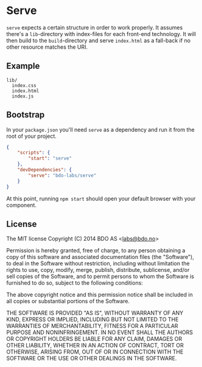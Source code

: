 
Serve
=====

`serve` expects a certain structure in order to work properly. It assumes
there's a `lib`-directory with index-files for each front-end technology.
It will then build to the `build`-directory and serve `index.html` as a
fall-back if no other resource matches the URI.


Example
-------

    lib/
      index.css
      index.html
      index.js


Bootstrap
---------

In your `package.json` you'll need `serve` as a dependency and run it from
the root of your project.
```json
{
    "scripts": {
        "start": "serve"
    },
    "devDependencies": {
        "serve": "bdo-labs/serve"
    }
}
```

At this point, running `npm start` should open your default browser with
your component.


License
-------

The MIT license
Copyright (C) 2014 BDO AS &lt;labs@bdo.no&gt;

Permission is hereby granted, free of charge, to any person obtaining
a copy of this software and associated documentation files (the "Software"),
to deal in the Software without restriction, including without limitation
the rights to use, copy, modify, merge, publish, distribute, sublicense,
and/or sell copies of the Software, and to permit persons to whom the
Software is furnished to do so, subject to the following conditions:

The above copyright notice and this permission notice shall be included
in all copies or substantial portions of the Software.

THE SOFTWARE IS PROVIDED "AS IS", WITHOUT WARRANTY OF ANY KIND,
EXPRESS OR IMPLIED, INCLUDING BUT NOT LIMITED TO THE WARRANTIES
OF MERCHANTABILITY, FITNESS FOR A PARTICULAR PURPOSE AND NONINFRINGEMENT.
IN NO EVENT SHALL THE AUTHORS OR COPYRIGHT HOLDERS BE LIABLE FOR ANY CLAIM,
DAMAGES OR OTHER LIABILITY, WHETHER IN AN ACTION OF CONTRACT,
TORT OR OTHERWISE, ARISING FROM, OUT OF OR IN CONNECTION WITH THE SOFTWARE
OR THE USE OR OTHER DEALINGS IN THE SOFTWARE.


